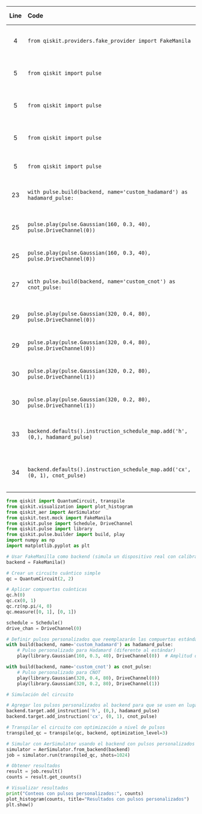 | Line | Code | Scenario | Scenario Id | Reference | Artifact | Refactoring |
| :--: | :--- | :------- | :---------: | :-------: | :------- | :---------- |
| 4 | `from qiskit.providers.fake_provider import FakeManila` | Deprecation -> `qiskit.providers.fake_provider` has moved to `qiskit.test.mock`. | 2 | 22d99d34-b2b8-4081-91a6-f138c23789ce | qiskit.providers.fake_provider | `from qiskit.test.mock import FakeManila` |
| 5 | `from qiskit import pulse` | Update -> The pulse builder interface has moved from `qiskit.pulse` to `qiskit.pulse.builder`. | 3 | 5a484c2f-8700-47e9-a311-667793d56a29 | qiskit.pulse | `from qiskit.pulse import Schedule, DriveChannel` <br> `from qiskit.pulse import library` <br> `from qiskit.pulse.builder import build, play` |
| 5 | `from qiskit import pulse` | Update -> The pulse builder interface has moved from `qiskit.pulse` to `qiskit.pulse.builder`. | 4 | 5a484c2f-8700-47e9-a311-667793d56a29 | pulse.build | `from qiskit.pulse.builder import build` |
| 5 | `from qiskit import pulse` | Update -> The pulse builder interface has moved from `qiskit.pulse` to `qiskit.pulse.builder`. | 5 | 5a484c2f-8700-47e9-a311-667793d56a29 | pulse.play | `from qiskit.pulse.builder import play` |
| 5 | `from qiskit import pulse` | Update -> Pulse library functions like `Gaussian` are now found in `qiskit.pulse.library`. | * | Internal Knowledge | pulse.Gaussian | `from qiskit.pulse.library import Gaussian` |
| 23 | `with pulse.build(backend, name='custom_hadamard') as hadamard_pulse:` | Update -> The pulse builder interface has moved from `qiskit.pulse` to `qiskit.pulse.builder`. | 4 | 5a484c2f-8700-47e9-a311-667793d56a29 | pulse.build | `with build(backend, name='custom_hadamard') as hadamard_pulse:` |
| 25 | `pulse.play(pulse.Gaussian(160, 0.3, 40), pulse.DriveChannel(0))` | Update -> The pulse builder interface has moved from `qiskit.pulse` to `qiskit.pulse.builder`. | 5 | 5a484c2f-8700-47e9-a311-667793d56a29 | pulse.play | `play(Gaussian(160, 0.3, 40), DriveChannel(0))` |
| 25 | `pulse.play(pulse.Gaussian(160, 0.3, 40), pulse.DriveChannel(0))` | Update -> Pulse library functions like `Gaussian` are now found in `qiskit.pulse.library`. | * | Internal Knowledge | pulse.Gaussian | `play(Gaussian(160, 0.3, 40), DriveChannel(0))` |
| 27 | `with pulse.build(backend, name='custom_cnot') as cnot_pulse:` | Update -> The pulse builder interface has moved from `qiskit.pulse` to `qiskit.pulse.builder`. | 4 | 5a484c2f-8700-47e9-a311-667793d56a29 | pulse.build | `with build(backend, name='custom_cnot') as cnot_pulse:` |
| 29 | `pulse.play(pulse.Gaussian(320, 0.4, 80), pulse.DriveChannel(0))` | Update -> The pulse builder interface has moved from `qiskit.pulse` to `qiskit.pulse.builder`. | 5 | 5a484c2f-8700-47e9-a311-667793d56a29 | pulse.play | `play(Gaussian(320, 0.4, 80), DriveChannel(0))` |
| 29 | `pulse.play(pulse.Gaussian(320, 0.4, 80), pulse.DriveChannel(0))` | Update -> Pulse library functions like `Gaussian` are now found in `qiskit.pulse.library`. | * | Internal Knowledge | pulse.Gaussian | `play(Gaussian(320, 0.4, 80), DriveChannel(0))` |
| 30 | `pulse.play(pulse.Gaussian(320, 0.2, 80), pulse.DriveChannel(1))` | Update -> The pulse builder interface has moved from `qiskit.pulse` to `qiskit.pulse.builder`. | 5 | 5a484c2f-8700-47e9-a311-667793d56a29 | pulse.play | `play(Gaussian(320, 0.2, 80), DriveChannel(1))` |
| 30 | `pulse.play(pulse.Gaussian(320, 0.2, 80), pulse.DriveChannel(1))` | Update -> Pulse library functions like `Gaussian` are now found in `qiskit.pulse.library`. | * | Internal Knowledge | pulse.Gaussian | `play(Gaussian(320, 0.2, 80), DriveChannel(1))` |
| 33 | `backend.defaults().instruction_schedule_map.add('h', (0,), hadamard_pulse)` | Deprecation -> `instruction_schedule_map` is deprecated. Use `backend.target.add_instruction` instead. | 13 | c5dd597c-9b48-4223-8c46-9d0d343c5b81 | instruction_schedule_map | `backend.target.add_instruction('h', (0,), hadamard_pulse)` |
| 34 | `backend.defaults().instruction_schedule_map.add('cx', (0, 1), cnot_pulse)` | Deprecation -> `instruction_schedule_map` is deprecated. Use `backend.target.add_instruction` instead. | 13 | c5dd597c-9b48-4223-8c46-9d0d343c5b81 | instruction_schedule_map | `backend.target.add_instruction('cx', (0, 1), cnot_pulse)` |


```python
from qiskit import QuantumCircuit, transpile
from qiskit.visualization import plot_histogram
from qiskit_aer import AerSimulator
from qiskit.test.mock import FakeManila
from qiskit.pulse import Schedule, DriveChannel
from qiskit.pulse import library
from qiskit.pulse.builder import build, play
import numpy as np
import matplotlib.pyplot as plt

# Usar FakeManilla como backend (simula un dispositivo real con calibraciones)
backend = FakeManila()

# Crear un circuito cuántico simple
qc = QuantumCircuit(2, 2)

# Aplicar compuertas cuánticas
qc.h(0)
qc.cx(0, 1)
qc.rz(np.pi/4, 0)
qc.measure([0, 1], [0, 1])

schedule = Schedule()
drive_chan = DriveChannel(0)

# Definir pulsos personalizados que reemplazarán las compuertas estándar
with build(backend, name='custom_hadamard') as hadamard_pulse:
    # Pulso personalizado para Hadamard (diferente al estándar)
    play(library.Gaussian(160, 0.3, 40), DriveChannel(0))  # Amplitud diferente

with build(backend, name='custom_cnot') as cnot_pulse:
    # Pulso personalizado para CNOT
    play(library.Gaussian(320, 0.4, 80), DriveChannel(0))
    play(library.Gaussian(320, 0.2, 80), DriveChannel(1))

# Simulación del circuito

# Agregar los pulsos personalizados al backend para que se usen en lugar de los estándar
backend.target.add_instruction('h', (0,), hadamard_pulse)
backend.target.add_instruction('cx', (0, 1), cnot_pulse)

# Transpilar el circuito con optimización a nivel de pulsos
transpiled_qc = transpile(qc, backend, optimization_level=3)

# Simular con AerSimulator usando el backend con pulsos personalizados
simulator = AerSimulator.from_backend(backend)
job = simulator.run(transpiled_qc, shots=1024)

# Obtener resultados
result = job.result()
counts = result.get_counts()

# Visualizar resultados
print("Conteos con pulsos personalizados:", counts)
plot_histogram(counts, title="Resultados con pulsos personalizados")
plt.show()
```